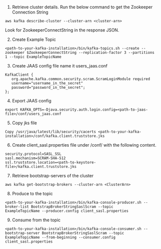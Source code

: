 1. Retrieve cluster details. Run the below command to get the Zookeeper Connection String
```
aws kafka describe-cluster --cluster-arn <cluster-arn>
```
Look for ZookeeperConnectString in the response JSON.

2. Create Example Topic
```
<path-to-your-kafka-installation>/bin/kafka-topics.sh --create --zookeeper $ZookeeperConnectString --replication-factor 3 --partitions 1 --topic ExampleTopicName
```

3. Create JAAS config file name it users_jaas.conf
```
KafkaClient {
   org.apache.kafka.common.security.scram.ScramLoginModule required
   username="username_in_the_secret"
   password="password_in_the_secret";
};
```

4. Export JAAS config
```
export KAFKA_OPTS=-Djava.security.auth.login.config=<path-to-jaas-file>/conf/users_jaas.conf
```

5. Copy jks file
```
Copy /usr/java/latest/lib/security/cacerts <path-to-your-kafka-installation>/conf/kafka.client.truststore.jks
```

6. Create client_sasl.properties file under <path-to-jaas-file>/conf/ with the following content.
```
security.protocol=SASL_SSL
sasl.mechanism=SCRAM-SHA-512
ssl.truststore.location=<path-to-keystore-file>/kafka.client.truststore.jks
```

7. Retrieve bootstrap-servers of the cluster
```
aws kafka get-bootstrap-brokers --cluster-arn <ClusterArn>
```

8.	Produce to the topic
```
<path-to-your-kafka-installation>/bin/kafka-console-producer.sh --broker-list BootstrapBrokerStringSaslScram --topic 
ExampleTopicName --producer.config client_sasl.properties
```

9.	Consume from the topic
```
<path-to-your-kafka-installation>/bin/kafka-console-consumer.sh --bootstrap-server BootstrapBrokerStringSaslScram --topic ExampleTopicName --from-beginning --consumer.config client_sasl.properties
```
